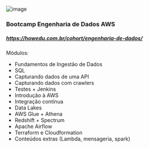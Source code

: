 ![image](https://user-images.githubusercontent.com/64717231/233199034-8ee1a3d1-161b-454b-9437-cdafae0bfbf4.png)


### Bootcamp Engenharia de Dados AWS
##### https://howedu.com.br/cohort/engenharia-de-dados/

Módulos:

* Fundamentos de Ingestão de Dados
* SQL
* Capturando dados de uma API
* Capturando dados com crawlers
* Testes + Jenkins
* Introdução à AWS
* Integração contínua
* Data Lakes
* AWS Glue + Athena
* Redshift + Spectrum
* Apache Airflow
* Terraform e Cloudformation
* Conteúdos extras (Lambda, mensageria, spark)
